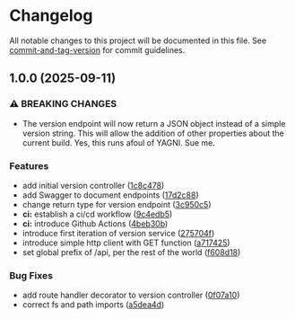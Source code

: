 # Changelog

All notable changes to this project will be documented in this file. See [commit-and-tag-version](https://github.com/absolute-version/commit-and-tag-version) for commit guidelines.

## 1.0.0 (2025-09-11)


### ⚠ BREAKING CHANGES

* The version endpoint will now return a JSON object instead of a simple version string. This will allow the addition of other properties about the current build. Yes, this runs afoul of YAGNI. Sue me.

### Features

* add initial version controller ([1c8c478](https://github.com/rbseaver/cajunlyrics-web/commit/1c8c478a6ad2683b3decb53c109ec43e8ab6f158))
* add Swagger to document endpoints ([17d2c88](https://github.com/rbseaver/cajunlyrics-web/commit/17d2c88738ab399436026a31d0627e7e35b1c341))
* change return type for version endpoint ([3c950c5](https://github.com/rbseaver/cajunlyrics-web/commit/3c950c5b6d4068fd3226b61e9adc79954dade048))
* **ci:** establish a ci/cd workflow ([9c4edb5](https://github.com/rbseaver/cajunlyrics-web/commit/9c4edb54229c35c8bd72d3e3b2bcadd981a42159))
* **ci:** introduce Github Actions ([4beb30b](https://github.com/rbseaver/cajunlyrics-web/commit/4beb30b20f1a34941d47a102d76a46f38760e137))
* introduce first iteration of version service ([275704f](https://github.com/rbseaver/cajunlyrics-web/commit/275704f8f69312272b352b8ba4515f90eaa27791))
* introduce simple http client with GET function ([a717425](https://github.com/rbseaver/cajunlyrics-web/commit/a7174255cf277bd85f8f5d0794ce33efd4a4b634))
* set global prefix of /api, per the rest of the world ([f608d18](https://github.com/rbseaver/cajunlyrics-web/commit/f608d18e2d6c218793b1bcd9190ad4d6f184e312))


### Bug Fixes

* add route handler decorator to version controller ([0f07a10](https://github.com/rbseaver/cajunlyrics-web/commit/0f07a102894d48a20a9df934ffb7c784eb530883))
* correct fs and path imports ([a5dea4d](https://github.com/rbseaver/cajunlyrics-web/commit/a5dea4dbdb43878b03a1d2b5d7694a123320e11f))
